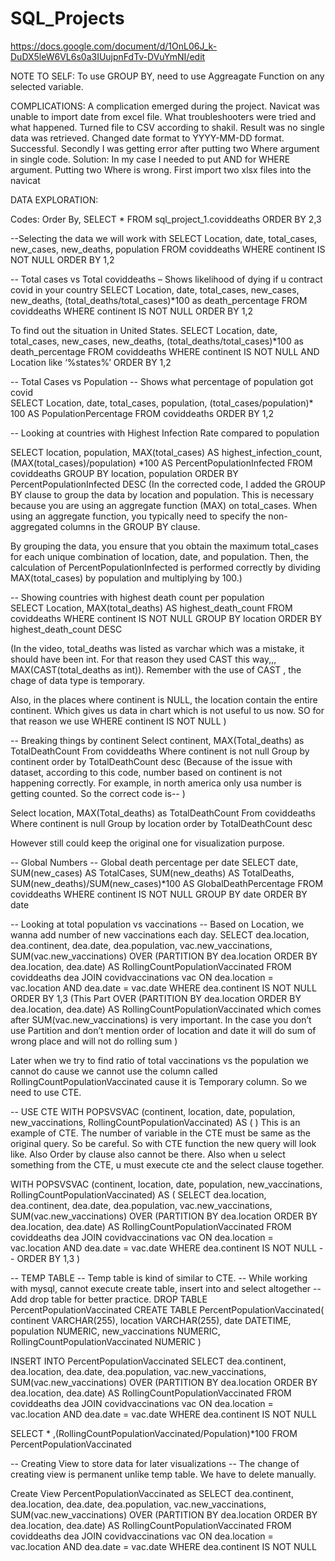 # SQL_Projects
https://docs.google.com/document/d/1OnL06J_k-DuDX5leW6VL6s0a3IUujpnFdTv-DVuYmNI/edit

NOTE TO SELF: 
To use GROUP BY, need to use Aggreagate Function on any selected variable. 


COMPLICATIONS: 
A complication emerged during the project. Navicat was unable to import date from excel file. What troubleshooters were tried and what happened.
Turned file to CSV according to shakil. Result was no single data was retrieved. 
Changed date format to YYYY-MM-DD format. Successful. 
Secondly I was getting error after putting two Where argument in single code. 
Solution: In my case I needed to put AND for WHERE argument. Putting two Where is wrong. 
First import two xlsx files into the navicat

DATA EXPLORATION:

Codes:
Order By,
SELECT * 
FROM sql_project_1.coviddeaths
ORDER BY 2,3

--Selecting the data we will work with 
SELECT Location, date, total_cases, new_cases, new_deaths, population
FROM coviddeaths
WHERE continent IS NOT NULL
ORDER BY 1,2

-- Total cases vs Total coviddeaths
– Shows likelihood of dying if u contract covid in your country
SELECT Location, date, total_cases, new_cases, new_deaths, (total_deaths/total_cases)*100 as death_percentage
FROM coviddeaths
WHERE continent IS NOT NULL
ORDER BY 1,2

To find out the situation in United States. 
SELECT Location, date, total_cases, new_cases, new_deaths, (total_deaths/total_cases)*100 as death_percentage
FROM coviddeaths
WHERE continent IS NOT NULL AND Location like ‘%states%’
ORDER BY 1,2

-- Total Cases vs Population
-- Shows what percentage of population got covid  
SELECT Location, date, total_cases, population, (total_cases/population)* 100 AS PopulationPercentage
FROM coviddeaths
ORDER BY 1,2

-- Looking at countries with Highest Infection Rate compared to population

SELECT location, population, MAX(total_cases) AS highest_infection_count, (MAX(total_cases)/population) *100 AS PercentPopulationInfected
FROM coviddeaths
GROUP BY location, population 
ORDER BY PercentPopulationInfected DESC
(In the corrected code, I added the GROUP BY clause to group the data by location and population. This is necessary because you are using an aggregate function (MAX) on total_cases. When using an aggregate function, you typically need to specify the non-aggregated columns in the GROUP BY clause.

By grouping the data, you ensure that you obtain the maximum total_cases for each unique combination of location, date, and population. Then, the calculation of PercentPopulationInfected is performed correctly by dividing MAX(total_cases) by population and multiplying by 100.)

-- Showing countries with highest death count per population  
SELECT Location, MAX(total_deaths) AS highest_death_count
FROM coviddeaths
WHERE continent IS NOT NULL 
GROUP BY location
ORDER BY highest_death_count DESC

(In the video, total_deaths was listed as varchar which was a mistake, it should have been int. For that reason they used CAST this way,,, MAX(CAST(total_deaths as int)). Remember with the use of CAST , the chage of data type is temporary.

Also, in the places where continent is NULL, the location contain the entire continent. Which gives us data in chart which is not useful to us now. SO for that reason we use WHERE continent IS NOT NULL )

-- Breaking things by continent
Select continent, MAX(Total_deaths) as TotalDeathCount
From coviddeaths
Where continent is not null 
Group by continent
order by TotalDeathCount desc
(Because of the issue with dataset, according to this code, number based on continent is not happening correctly. For example, in north america only usa number is getting counted. So the correct code is--  )

Select location, MAX(Total_deaths) as TotalDeathCount
From coviddeaths
Where continent is null 
Group by location
order by TotalDeathCount desc

However still could keep the original one for visualization purpose.

-- Global Numbers
-- Global death percentage per date 
SELECT date, SUM(new_cases) AS TotalCases, SUM(new_deaths) AS TotalDeaths, SUM(new_deaths)/SUM(new_cases)*100 AS GlobalDeathPercentage
FROM coviddeaths
WHERE continent IS NOT NULL 
GROUP BY date
ORDER BY date  


-- Looking at total population vs vaccinations 
-- Based on Location, we wanna add number of new vaccinations each day. 
SELECT dea.location, dea.continent, dea.date, dea.population, vac.new_vaccinations, 
SUM(vac.new_vaccinations) OVER (PARTITION BY dea.location ORDER BY dea.location, dea.date) AS RollingCountPopulationVaccinated
FROM coviddeaths dea
JOIN covidvaccinations vac
ON dea.location = vac.location
AND dea.date = vac.date 
WHERE dea.continent IS NOT NULL
ORDER BY 1,3
(This Part OVER (PARTITION BY dea.location ORDER BY dea.location, dea.date) AS RollingCountPopulationVaccinated which comes after SUM(vac.new_vaccinations) is very important. In the case you don’t use Partition and don’t mention order of location and date it will do sum of wrong place and will not do rolling sum  )

Later when we try to find ratio of total vaccinations vs the population we cannot do cause we cannot use the column called RollingCountPopulationVaccinated cause it is Temporary column. So we need to use CTE. 



-- USE CTE
WITH POPSVSVAC (continent, location, date, population, new_vaccinations, RollingCountPopulationVaccinated)
AS
(
)
This is an example of CTE. The number of variable in the CTE must be same as the  original query. So be careful. So with CTE function the new query will look like. Also Order by clause also cannot be there. Also when u select something from the CTE, u must execute cte and the select clause together. 

WITH POPSVSVAC (continent, location, date, population, new_vaccinations, RollingCountPopulationVaccinated)
AS
(
SELECT dea.location, dea.continent, dea.date, dea.population, vac.new_vaccinations, 
SUM(vac.new_vaccinations) OVER (PARTITION BY dea.location ORDER BY dea.location, dea.date) AS RollingCountPopulationVaccinated
FROM coviddeaths dea
JOIN covidvaccinations vac
ON dea.location = vac.location
AND dea.date = vac.date 
WHERE dea.continent IS NOT NULL
-- ORDER BY 1,3
)

-- TEMP TABLE
-- Temp table is kind of similar to CTE.
-- While working with mysql, cannot execute create table, insert into and select altogether
-- Add drop table for better practice.
DROP TABLE PercentPopulationVaccinated
CREATE TABLE PercentPopulationVaccinated(
continent VARCHAR(255),
location VARCHAR(255),
date DATETIME,
population NUMERIC,
new_vaccinations NUMERIC,
RollingCountPopulationVaccinated NUMERIC
)

INSERT INTO PercentPopulationVaccinated
SELECT dea.continent, dea.location, dea.date, dea.population, vac.new_vaccinations, 
SUM(vac.new_vaccinations) OVER (PARTITION BY dea.location ORDER BY dea.location, dea.date) AS RollingCountPopulationVaccinated
FROM coviddeaths dea
JOIN covidvaccinations vac
ON dea.location = vac.location
AND dea.date = vac.date 
WHERE dea.continent IS NOT NULL

SELECT * ,(RollingCountPopulationVaccinated/Population)*100
FROM PercentPopulationVaccinated

-- Creating View to store data for later visualizations
-- The change of creating view is permanent unlike temp table. We have to delete manually.

Create View PercentPopulationVaccinated as
SELECT dea.continent, dea.location, dea.date, dea.population, vac.new_vaccinations, 
SUM(vac.new_vaccinations) OVER (PARTITION BY dea.location ORDER BY dea.location, dea.date) AS RollingCountPopulationVaccinated
FROM coviddeaths dea
JOIN covidvaccinations vac
ON dea.location = vac.location
AND dea.date = vac.date 
WHERE dea.continent IS NOT NULL




